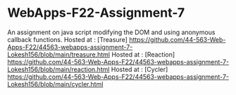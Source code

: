 # WebApps-F22-Assignment-7
An assignment on java script modifying the DOM and using anonymous callback functions.
Hosted at : [Treasure] https://github.com/44-563-Web-Apps-F22/44563-webapps-assignment-7-Lokesh156/blob/main/treasure.html
Hosted at : [Reaction] https://github.com/44-563-Web-Apps-F22/44563-webapps-assignment-7-Lokesh156/blob/main/reaction.html
Hosted at : [Cycler] https://github.com/44-563-Web-Apps-F22/44563-webapps-assignment-7-Lokesh156/blob/main/cycler.html
